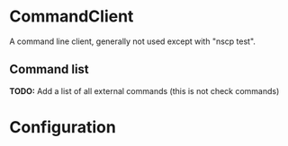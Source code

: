 # CommandClient

A command line client, generally not used except with "nscp test".





## Command list

**TODO:** Add a list of all external commands (this is not check commands)






# Configuration

